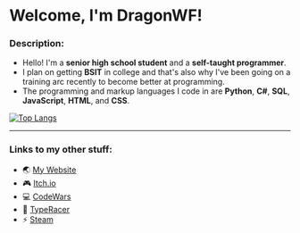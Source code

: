 # Welcome, I'm DragonWF!

### Description:
- Hello! I'm a **senior high school student** and a **self-taught programmer**.
- I plan on getting **BSIT** in college and that's also why I've been going on a training arc recently to become better at programming.
- The programming and markup languages I code in are **Python**, **C#**, **SQL**, **JavaScript**, **HTML**, and **CSS**.

[![Top Langs](https://github-readme-stats.vercel.app/api/top-langs/?username=DragunWF&layout=compact&theme=merko&langs_count=6)](https://github.com/anuraghazra/github-readme-stats)

---

### Links to my other stuff:
- :earth_asia: [My Website](https://dragunwf.herokuapp.com/) 
- :video_game: [Itch.io](https://dragonwf.itch.io/) 
- :computer: [CodeWars](https://www.codewars.com/users/DragonWF) 
- :checkered_flag: [TypeRacer](https://data.typeracer.com/pit/profile?user=dragonwf) 
- :zap: [Steam](https://steamcommunity.com/profiles/76561198201145658)
